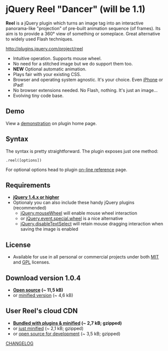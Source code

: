 
jQuery Reel "Dancer" (will be 1.1)
==================================

**Reel** is a jQuery plugin which turns an image tag into an interactive
panorama-like "projection" of pre-built animation sequence (of frames).
Its aim is to provide a 360° view of something or someplace.
Great alternative to widely used Flash techniques.

<http://plugins.jquery.com/project/reel>

* Intuitive operation. Supports mouse wheel.
* No need for a stitched image but we do support them too.
* **NEW** Optional automatic animation.
* Plays fair with your existing CSS.
* Browser and operating system agnostic. It's your choice. Even [iPhone][iphone-test] or iPad!
* No browser extensions needed. No Flash, nothing. It's just an image...
* Evolving tiny code base.

Demo
----
View a [demonstration][demo] on plugin home page.

Syntax
------
The syntax is pretty straightforward. The plugin exposes just one method:

    .reel([options])

For optional options head to plugin [on-line reference][options] page.

Requirements
------------
* **[jQuery 1.4.x or higher][jquery]**
* Optionaly you can also include these handy jQuery plugins (recommended)
    * [jQuery.mouseWheel][mousewheel] will enable mouse wheel interaction
    * or [jQuery.event.special.wheel][wheel] is a nice alternative
    * [jQuery.disableTextSelect][disabletextselect] will retain mouse dragging 
interaction when saving the image is enabled

License
-------
* Available for use in all personal or commercial projects under both 
[MIT][license-mit] and [GPL][license-gpl] licenses.

Download version 1.0.4
----------------------
* **[Open source][source] (~ 11,5 kB)**
* or [minified version][min] (~ 4,6 kB)

User Reel's cloud CDN
---------------------
* **[Bundled with plugins & minified][cdn-bundle] (~ 2,7 kB; gzipped)**
* or [just minified][cdn-min] (~ 2,1 kB; gzipped)
* or [open source for development][cdn-devel] (~ 3,5 kB; gzipped)

[CHANGELOG][changelog]

[demo]: http://jquery.vostrel.cz/reel#demo
[options]: http://jquery.vostrel.cz/reel#options
[changelog]: http://github.com/pisi/Reel/blob/animation/CHANGELOG.markdown
[license-mit]: http://github.com/pisi/Reel/blob/animation/MIT-LICENSE.txt
[license-gpl]: http://github.com/pisi/Reel/blob/animation/GPL-LICENSE.txt
[jquery]: http://www.jquery.com/
[disabletextselect]: http://www.jdempster.com/category/jquery/disabletextselect/
[mousewheel]: http://github.com/brandonaaron/jquery-mousewheel
[wheel]: http://blog.threedubmedia.com/2008/08/eventspecialwheel.html
[source]: http://github.com/pisi/Reel/raw/animation/jquery.reel.js
[min]: http://github.com/pisi/Reel/raw/animation/jquery.reel-min.js
[iphone-test]: http://www.youtube.com/watch?v=R0hiYmVre6s
[cdn-min]: http://code.vostrel.cz/jquery.reel.js
[cdn-bundle]: http://code.vostrel.cz/jquery.reel-bundle.js
[cdn-devel]: http://code.vostrel.cz/jquery.reel-devel.js
